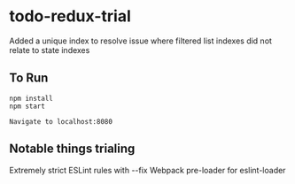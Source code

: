 # todo-redux-trial

Added a unique index to resolve issue where filtered list indexes did not relate to state indexes

## To Run
    npm install
    npm start

    Navigate to localhost:8080

## Notable things trialing
Extremely strict ESLint rules with --fix
Webpack pre-loader for eslint-loader
